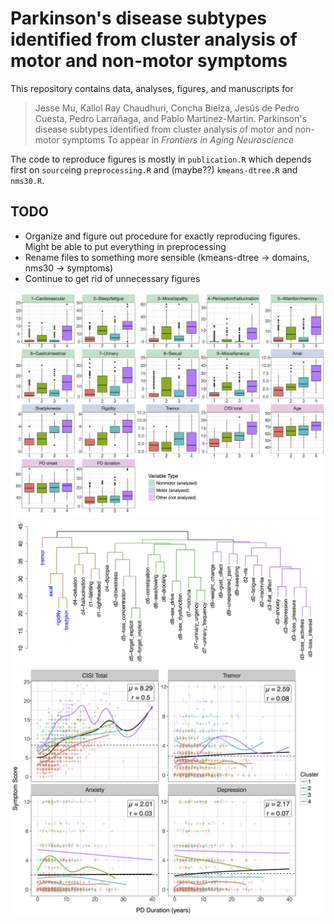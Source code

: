 # Parkinson's disease subtypes identified from cluster analysis of motor and non-motor symptoms

This repository contains data, analyses, figures, and manuscripts for

> Jesse Mu, Kallol Ray Chaudhuri, Concha Bielza, Jesús de Pedro Cuesta, Pedro Larrañaga, and Pablo Martinez-Martin. Parkinson's disease subtypes identified from cluster analysis of motor and non-motor symptoms To appear in *Frontiers in Aging Neuroscience*

The code to reproduce figures is mostly in `publication.R`
which depends first on `source`ing `preprocessing.R` and (maybe??)
`kmeans-dtree.R` and `nms30.R`.

## TODO

- Organize and figure out procedure for exactly reproducing figures. Might be
 able to put everything in preprocessing
- Rename files to something more sensible (kmeans-dtree -> domains, nms30 -> symptoms)
- Continue to get rid of unnecessary figures

![PD analysis](./figures/png/analysis.png)
![Hierarchical clustering](./figures/png/hc.png)
![Longitudinal analysis](./figures/png/long.png)
